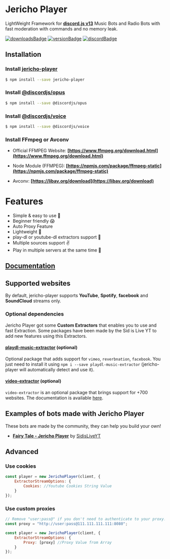 # Jericho Player
LightWeight Framework for  **[discord.js v13](https://discord.js.org)** Music Bots and Radio Bots with fast moderation with commands and no memory leak.

[![downloadsBadge](https://img.shields.io/npm/dt/jericho-player?style=for-the-badge)](https://npmjs.com/jericho-player)
[![versionBadge](https://img.shields.io/npm/v/jericho-player?style=for-the-badge)](https://npmjs.com/jericho-player)
[![discordBadge](https://img.shields.io/discord/795434308005134406?style=for-the-badge&color=7289da)](https://discord.gg/MfME24sJ2a)

## Installation

### Install **[jericho-player](https://npmjs.com/package/jericho-player)**

```sh
$ npm install --save jericho-player
```

### Install **[@discordjs/opus](https://npmjs.com/package/@discordjs/opus)**


```sh
$ npm install --save @discordjs/opus
```

### Install **[@discordjs/voice](https://npmjs.com/package/@discordjs/voice)**

```sh
$ npm install --save @discordjs/voice
```

### Install FFmpeg or Avconv
- Official FFMPEG Website: **[https://www.ffmpeg.org/download.html](https://www.ffmpeg.org/download.html)**

- Node Module (FFMPEG): **[https://npmjs.com/package/ffmpeg-static](https://npmjs.com/package/ffmpeg-static)**

- Avconv: **[https://libav.org/download](https://libav.org/download)**

# Features
- Simple & easy to use 🤘
- Beginner friendly 😱
- Auto Proxy Feature
- Lightweight 🛬
- play-dl or youtube-dl extractors support 🌌
- Multiple sources support ✌
- Play in multiple servers at the same time 🚗

## [Documentation](https://jericho-player.js.org)


## Supported websites

By default, jericho-player supports **YouTube**, **Spotify**, **facebook** and **SoundCloud** streams only.

### Optional dependencies

Jericho Player got some **Custom Extractors** that enables you to use and fast Extraction. Some packages have been made by the Sid is Live YT to add new features using this Extractors.

#### [playdl-music-extractor](https://npmjs.com/package/playdl-music-extractor) (optional)

Optional package that adds support for `vimeo`, `reverbnation`, `facebook`.
You just need to install it using `npm i --save playdl-music-extractor` (jericho-player will automatically detect and use it).

#### [video-extractor](https://npmjs.com/package/video-extractor) (optional)

`video-extractor` is an optional package that brings support for +700 websites. The documentation is available [here](https://npmjs.com/package/video-extractor).

## Examples of bots made with Jericho Player

These bots are made by the community, they can help you build your own!

* **[Fairy Tale - Jericho Player](https://github.com/SidisLiveYT/Jericho-Player-Discord-Bot)** by [SidisLiveYT](https://github.com/SidisLiveYT)


## Advanced

### Use cookies

```js
const player = new JerichoPlayer(client, {
    ExtractorStreamOptions: {
        Cookies: //Youtube Cookies String Value
    }
});
```

### Use custom proxies

```js
// Remove "user:pass@" if you don't need to authenticate to your proxy.
const proxy = "http://user:pass@111.111.111.111:8080";

const player = new JerichoPlayer(client, {
    ExtractorStreamOptions: {
        Proxy: [proxy] //Proxy Value from Array
    }
});
```